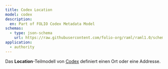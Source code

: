 ```yaml
---
title: Codex Location
model: codex
description:
  en: Part of FOLIO Codex Metadata Model
schemas:
  - type: json-schema
    url: https://raw.githubusercontent.com/folio-org/raml/raml1.0/schemas/codex-next/location.json
application:
  - authority
---
```


Das **Location**-Teilmodell von [Codex](../codex) definiert einen Ort oder eine Addresse.
